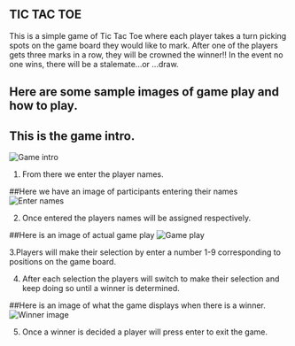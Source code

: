 ## TIC TAC TOE
 This is a simple game of Tic Tac Toe where each player takes a turn picking spots on the game board they would like to mark. 
 After one of the players gets three marks in a row, they will be crowned the winner!! In the event no one wins, there will be a stalemate...or ...draw.

 ## Here are some sample images of game play and how to play.

## This is the game intro.
![Game intro](https://github.com/rjjohnson1204/Lab04-Classes-Objects_TicTacToe/blob/master/Assets/Game_intro_Capture.PNG) 

1. From there we enter the player names.


##Here we have an image of participants entering their names
![Enter names](https://github.com/rjjohnson1204/Lab04-Classes-Objects_TicTacToe/blob/master/Assets/Entering_of_player_names_Capture.PNG) 

2. Once entered the players names will be assigned respectively.


##Here is an image of actual game play
![ Game play](https://github.com/rjjohnson1204/Lab04-Classes-Objects_TicTacToe/blob/master/Assets/Game_play_Capture.PNG) 

3.Players will make their selection by enter a number 1-9 corresponding to positions on the game board.

4. After each selection the players will switch to make their selection and keep doing so until a winner is determined.


##Here is an image of what the game displays when there is a winner.
![Winner image](https://github.com/rjjohnson1204/Lab04-Classes-Objects_TicTacToe/blob/master/Assets/Winner_Capture.PNGg) 

5. Once a winner is decided a player will press enter to exit the game. 

